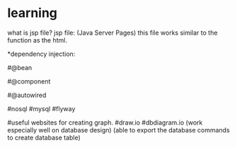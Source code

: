 # learning
what is jsp file? 
  jsp file: (Java Server Pages)
  this file works similar to the function as the html.
  
*dependency injection:
  
#@bean

#@component

#@autowired

#nosql
#mysql
#flyway

#useful websites for creating graph.
#draw.io
#dbdiagram.io (work especially well on database design) (able to export the database commands to create database table)
